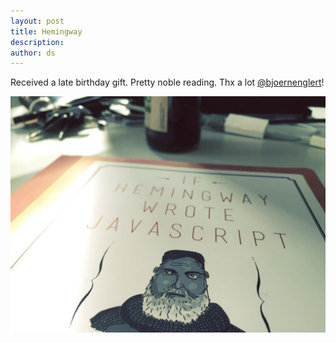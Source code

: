 ```yaml
---
layout: post
title: Hemingway
description:
author: ds
---
```


Received a late birthday gift. Pretty noble reading.
Thx a lot [@bjoernenglert](https://twitter.com/bjoernenglert)!

![If Hemingway wrote JavaScript](/content/images/2015/02/B-IHJQaCMAAwfWg-1.jpg)
